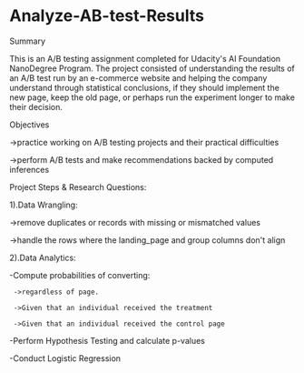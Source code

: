 # Analyze-AB-test-Results

Summary
  
  This is an A/B testing assignment completed for Udacity's AI Foundation NanoDegree Program. The project consisted of understanding the     results of an A/B test run by an e-commerce website and helping the company understand through statistical conclusions, if they should     implement the new page, keep the old page, or perhaps run the experiment longer to make their decision.

Objectives

  ->practice working on A/B testing projects and their practical difficulties

  ->perform A/B tests and make recommendations backed by computed inferences

Project Steps & Research Questions:

1).Data Wrangling:
 
 ->remove duplicates or records with missing or mismatched values 
 
 ->handle the rows where the landing_page and group columns don't align

2).Data Analytics:

-Compute probabilities of converting:
   
	 ->regardless of page.
	 
	 ->Given that an individual received the treatment
   
	 ->Given that an individual received the control page

-Perform Hypothesis Testing and calculate p-values

-Conduct Logistic Regression
